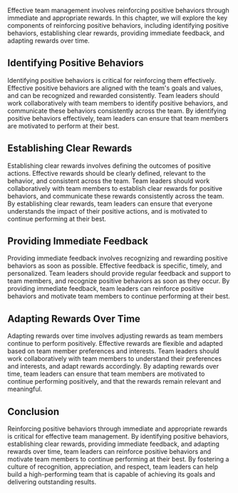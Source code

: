 

Effective team management involves reinforcing positive behaviors through immediate and appropriate rewards. In this chapter, we will explore the key components of reinforcing positive behaviors, including identifying positive behaviors, establishing clear rewards, providing immediate feedback, and adapting rewards over time.

## Identifying Positive Behaviors

Identifying positive behaviors is critical for reinforcing them effectively. Effective positive behaviors are aligned with the team's goals and values, and can be recognized and rewarded consistently. Team leaders should work collaboratively with team members to identify positive behaviors, and communicate these behaviors consistently across the team. By identifying positive behaviors effectively, team leaders can ensure that team members are motivated to perform at their best.

## Establishing Clear Rewards

Establishing clear rewards involves defining the outcomes of positive actions. Effective rewards should be clearly defined, relevant to the behavior, and consistent across the team. Team leaders should work collaboratively with team members to establish clear rewards for positive behaviors, and communicate these rewards consistently across the team. By establishing clear rewards, team leaders can ensure that everyone understands the impact of their positive actions, and is motivated to continue performing at their best.

## Providing Immediate Feedback

Providing immediate feedback involves recognizing and rewarding positive behaviors as soon as possible. Effective feedback is specific, timely, and personalized. Team leaders should provide regular feedback and support to team members, and recognize positive behaviors as soon as they occur. By providing immediate feedback, team leaders can reinforce positive behaviors and motivate team members to continue performing at their best.

## Adapting Rewards Over Time

Adapting rewards over time involves adjusting rewards as team members continue to perform positively. Effective rewards are flexible and adapted based on team member preferences and interests. Team leaders should work collaboratively with team members to understand their preferences and interests, and adapt rewards accordingly. By adapting rewards over time, team leaders can ensure that team members are motivated to continue performing positively, and that the rewards remain relevant and meaningful.

## Conclusion

Reinforcing positive behaviors through immediate and appropriate rewards is critical for effective team management. By identifying positive behaviors, establishing clear rewards, providing immediate feedback, and adapting rewards over time, team leaders can reinforce positive behaviors and motivate team members to continue performing at their best. By fostering a culture of recognition, appreciation, and respect, team leaders can help build a high-performing team that is capable of achieving its goals and delivering outstanding results.
